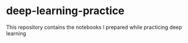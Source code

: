 # deep-learning-practice
This repository contains the notebooks I prepared while practicing deep learning
